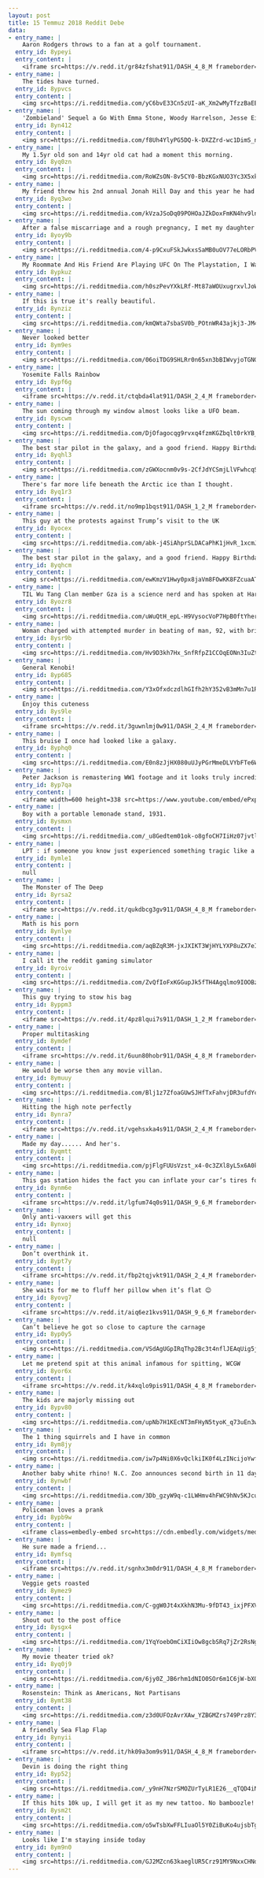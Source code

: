 ```yaml
---
layout: post
title: 15 Temmuz 2018 Reddit Debe
data:
- entry_name: |
    Aaron Rodgers throws to a fan at a golf tournament.
  entry_id: 8ypeyi
  entry_content: |
    <iframe src=https://v.redd.it/gr84zfshat911/DASH_4_8_M frameborder=0></iframe>
- entry_name: |
    The tides have turned.
  entry_id: 8ypvcs
  entry_content: |
    <img src=https://i.redditmedia.com/yC6bvE33Cn5zUI-aK_Xm2wMyTfzzBaEEJIOwWo5X9mM.jpg?s=6f7b2226ac617372c1b6d8078b0403a6 frameborder=0>
- entry_name: |
    'Zombieland' Sequel a Go With Emma Stone, Woody Harrelson, Jesse Eisenberg, Abigail Breslin
  entry_id: 8yn412
  entry_content: |
    <img src=https://i.redditmedia.com/f8Uh4YlyPG5DQ-k-DXZZrd-wc1DimS_nyEeSxgDJdxk.jpg?s=66d29554fd3cb74fa21fa666adda6f7b frameborder=0>
- entry_name: |
    My 1.5yr old son and 14yr old cat had a moment this morning.
  entry_id: 8yq0zn
  entry_content: |
    <img src=https://i.redditmedia.com/RoWZsON-8v5CY0-BbzKGxNUO3Yc3X5xkC0qJZ7jxWI8.jpg?s=8ad847b7c8ed8bef19e0bc0e0f627751 frameborder=0>
- entry_name: |
    My friend threw his 2nd annual Jonah Hill Day and this year he had quite the surprise.
  entry_id: 8yq3wo
  entry_content: |
    <img src=https://i.redditmedia.com/kVzaJSoDq09POHOaJZkDoxFmKN4hv9ln4bM3Tv6buZc.jpg?s=158755d2319e48cfefee563af673a978 frameborder=0>
- entry_name: |
    After a false miscarriage and a rough pregnancy, I met my daughter today guys.
  entry_id: 8yoy9b
  entry_content: |
    <img src=https://i.redditmedia.com/4-p9CxuFSkJwkxsSaMB0uOV77eLORbPVd86dx4DnqDE.jpg?s=7fff471658c58c0f8f10c2675d7aaa53 frameborder=0>
- entry_name: |
    My Roommate And His Friend Are Playing UFC On The Playstation, I Walk In At This Exact Moment. *Facepalm
  entry_id: 8ypkuz
  entry_content: |
    <img src=https://i.redditmedia.com/h0szPevYXkLRf-Mt87aWOUxugrxvlJoWdhZeKV8PLbg.jpg?s=955496c5e4e4eaa350aafca51a1a0abd frameborder=0>
- entry_name: |
    If this is true it's really beautiful.
  entry_id: 8ynziz
  entry_content: |
    <img src=https://i.redditmedia.com/kmQWta7sbaSV0b_POtnWR43ajkj3-JM4XfZ6kzNyUgo.png?s=6a04371768b6c8b98b1400e743a84ae0 frameborder=0>
- entry_name: |
    Never looked better
  entry_id: 8ym9es
  entry_content: |
    <img src=https://i.redditmedia.com/06oiTDG9SHLRr0n65xn3bBIWvyjoTGNGy_Wkd4Iwc-M.png?s=0aae263b2db741b8f2d1e5073b32c811 frameborder=0>
- entry_name: |
    Yosemite Falls Rainbow
  entry_id: 8ypf6g
  entry_content: |
    <iframe src=https://v.redd.it/ctqbda4lat911/DASH_2_4_M frameborder=0></iframe>
- entry_name: |
    The sun coming through my window almost looks like a UFO beam.
  entry_id: 8yscwm
  entry_content: |
    <img src=https://i.redditmedia.com/DjOfagocqg9rvxq4fzmKGZbqlt0rkYB_Iav3PJqzVNA.jpg?s=2d0b9dbc426563bba7ad2b0fe95adfb4 frameborder=0>
- entry_name: |
    The best star pilot in the galaxy, and a good friend. Happy Birthday Harrison!
  entry_id: 8yqhl3
  entry_content: |
    <img src=https://i.redditmedia.com/zGWXocnm0v9s-2CfJdYCSmjLlVFwhcqSbgk04DwH7cM.jpg?s=f346fa10b10e45891a019eafc3075192 frameborder=0>
- entry_name: |
    There's far more life beneath the Arctic ice than I thought.
  entry_id: 8yq1r3
  entry_content: |
    <iframe src=https://v.redd.it/no9mp1bqst911/DASH_1_2_M frameborder=0></iframe>
- entry_name: |
    This guy at the protests against Trump’s visit to the UK
  entry_id: 8yocex
  entry_content: |
    <img src=https://i.redditmedia.com/abk-j4SiAhprSLDACaPhK1jHvR_1xcmJz9PduCbkxhw.jpg?s=528912b9b37f44e4f719636cd83da026 frameborder=0>
- entry_name: |
    The best star pilot in the galaxy, and a good friend. Happy Birthday Harrison!
  entry_id: 8yqhcm
  entry_content: |
    <img src=https://i.redditmedia.com/ewKmzV1Hwy0px8jaVm8FOwKK8FZcuaAT-bqX_wFLUlQ.jpg?s=b0cf65c96a055d4edc5aaad4996c4c92 frameborder=0>
- entry_name: |
    TIL Wu Tang Clan member Gza is a science nerd and has spoken at Harvard and hosted a Physics lecture at MIT
  entry_id: 8yozr8
  entry_content: |
    <img src=https://i.redditmedia.com/uWuQtH_epL-H9VysocVoP7HpB0ftYhergPsgBxXAiHo.jpg?s=779f0da69f94ec420837d7fe12ef93ed frameborder=0>
- entry_name: |
    Woman charged with attempted murder in beating of man, 92, with brick
  entry_id: 8ysr9b
  entry_content: |
    <img src=https://i.redditmedia.com/Hv9D3kh7Hx_SnfRfpZ1CCOqEONn3IuZtK5Oi1aay_8I.jpg?s=fd7e2eeb45141e9937ca3e0baa4edcc1 frameborder=0>
- entry_name: |
    General Kenobi!
  entry_id: 8yp685
  entry_content: |
    <img src=https://i.redditmedia.com/Y3xOfxdczdlhGIfh2hY352vB3mMn7u1RTMkiI3VAa_I.jpg?s=d5c5355a4f4d5a5dc386990c0f2fbf57 frameborder=0>
- entry_name: |
    Enjoy this cuteness
  entry_id: 8ys9le
  entry_content: |
    <iframe src=https://v.redd.it/3guwnlmj0w911/DASH_2_4_M frameborder=0></iframe>
- entry_name: |
    This bruise I once had looked like a galaxy.
  entry_id: 8yphq0
  entry_content: |
    <img src=https://i.redditmedia.com/E0n8zJjHX080uUJyPGrMmeDLVYbFTe6WD-Jvw_FSYMU.jpg?s=ed33f775e3f53e3219aa01f8271b64a9 frameborder=0>
- entry_name: |
    Peter Jackson is remastering WW1 footage and it looks truly incredible.
  entry_id: 8yp7qa
  entry_content: |
    <iframe width=600 height=338 src=https://www.youtube.com/embed/ePxpbDmykD4?feature=oembed&enablejsapi=1 frameborder=0 allow=autoplay; encrypted-media allowfullscreen></iframe>
- entry_name: |
    Boy with a portable lemonade stand, 1931.
  entry_id: 8ysmxn
  entry_content: |
    <img src=https://i.redditmedia.com/_u8Gedtem01ok-o8gfoCH7IiHz07jvtl6lMmds4DVn4.jpg?s=a6c826edbbb36e72ed86d0f7d7e2f09f frameborder=0>
- entry_name: |
    LPT : if someone you know just experienced something tragic like a really bad breakup or losing someone close. Be sure to be there for them at the 3week mark, this is typicaly where everyone else gets back to their normal life, and then suddenly feel really lonely
  entry_id: 8ymle1
  entry_content: |
    null
- entry_name: |
    The Monster of The Deep
  entry_id: 8yrsa2
  entry_content: |
    <iframe src=https://v.redd.it/qukdbcg3gv911/DASH_4_8_M frameborder=0></iframe>
- entry_name: |
    Math is his porn
  entry_id: 8ynlye
  entry_content: |
    <img src=https://i.redditmedia.com/aqBZqR3M-jxJXIKT3WjHYLYXP8uZX7eID1IjQjperbE.png?s=52003a5ed737955324fd1cf82a503d03 frameborder=0>
- entry_name: |
    I call it the reddit gaming simulator
  entry_id: 8yroiv
  entry_content: |
    <img src=https://i.redditmedia.com/ZvQfIoFxKGGupJk5fTH4Agqlmo9IOOBzZ2u-XLLQXZw.gif?fm=jpg&s=d16bad6ec3932a375208521eebf1dbb4 frameborder=0>
- entry_name: |
    This guy trying to stow his bag
  entry_id: 8yppm3
  entry_content: |
    <iframe src=https://v.redd.it/4pz8lqui7s911/DASH_1_2_M frameborder=0></iframe>
- entry_name: |
    Proper multitasking
  entry_id: 8ymdef
  entry_content: |
    <iframe src=https://v.redd.it/6uun80hobr911/DASH_4_8_M frameborder=0></iframe>
- entry_name: |
    He would be worse then any movie villan.
  entry_id: 8ymuuy
  entry_content: |
    <img src=https://i.redditmedia.com/Blj1z7ZfoaGUwSJHfTxFahvjDR3ufdYcHch3ohApmhs.jpg?s=e6da86874a314ced74c0d4bdc37a8bab frameborder=0>
- entry_name: |
    Hitting the high note perfectly
  entry_id: 8ynra7
  entry_content: |
    <iframe src=https://v.redd.it/vgehsxka4s911/DASH_2_4_M frameborder=0></iframe>
- entry_name: |
    Made my day...... And her's.
  entry_id: 8yqmtt
  entry_content: |
    <img src=https://i.redditmedia.com/pjFlgFUUsVzst_x4-0c3ZXl8yL5x6A0kWmec5tivAMg.jpg?s=c169c7a493680f639eea031d0f3fa5a3 frameborder=0>
- entry_name: |
    This gas station hides the fact you can inflate your car’s tires for practically free behind two separate payment options
  entry_id: 8ynm6e
  entry_content: |
    <iframe src=https://v.redd.it/lgfum74q0s911/DASH_9_6_M frameborder=0></iframe>
- entry_name: |
    Only anti-vaxxers will get this
  entry_id: 8ynxoj
  entry_content: |
    null
- entry_name: |
    Don’t overthink it.
  entry_id: 8ypt7y
  entry_content: |
    <iframe src=https://v.redd.it/fbp2tqjvkt911/DASH_2_4_M frameborder=0></iframe>
- entry_name: |
    She waits for me to fluff her pillow when it’s flat 😊
  entry_id: 8yovg7
  entry_content: |
    <iframe src=https://v.redd.it/aiq6ez1kvs911/DASH_9_6_M frameborder=0></iframe>
- entry_name: |
    Can’t believe he got so close to capture the carnage
  entry_id: 8yp0y5
  entry_content: |
    <img src=https://i.redditmedia.com/VSdAgUGpIRqThp2Bc3t4nflJEAqUig5jekurwxFiBfQ.jpg?s=2d5847efc573e0ad7ffb7f797f9493f7 frameborder=0>
- entry_name: |
    Let me pretend spit at this animal infamous for spitting, WCGW
  entry_id: 8yor6x
  entry_content: |
    <iframe src=https://v.redd.it/k4xqlo9pis911/DASH_4_8_M frameborder=0></iframe>
- entry_name: |
    The kids are majorly missing out
  entry_id: 8ypv80
  entry_content: |
    <img src=https://i.redditmedia.com/upNb7H1KEcNT3mFHyN5tyoK_q73uEn3woPuqspOE33Y.jpg?s=195d479f8173fe8fe5d5989daa196250 frameborder=0>
- entry_name: |
    The 1 thing squirrels and I have in common
  entry_id: 8ym8jy
  entry_content: |
    <img src=https://i.redditmedia.com/iw7p4Ni0X6vQclkiIK0f4LzINcijoYwfA5VGi3YpvgA.jpg?s=ad062f068249400a8b79645f8e48f863 frameborder=0>
- entry_name: |
    Another baby white rhino! N.C. Zoo announces second birth in 11 days
  entry_id: 8ynwbf
  entry_content: |
    <img src=https://i.redditmedia.com/3Db_gzyW9q-c1LWHmv4hFWC9hNv5KJcu9t2-_ykcgXw.jpg?s=45ffc8d26824b2d93c637b9d6a48a26c frameborder=0>
- entry_name: |
    Policeman loves a prank
  entry_id: 8ypb9w
  entry_content: |
    <iframe class=embedly-embed src=https://cdn.embedly.com/widgets/media.html?src=https%3A%2F%2Fgfycat.com%2Fifr%2FFortunateElectricAfricanrockpython&url=https%3A%2F%2Fgfycat.com%2FFortunateElectricAfricanrockpython&image=https%3A%2F%2Fthumbs.gfycat.com%2FFortunateElectricAfricanrockpython-size_restricted.gif&key=522baf40bd3911e08d854040d3dc5c07&type=text%2Fhtml&schema=gfycat width=600 height=338 scrolling=no frameborder=0 allow=autoplay; fullscreen allowfullscreen=true></iframe>
- entry_name: |
    He sure made a friend...
  entry_id: 8ymfsq
  entry_content: |
    <iframe src=https://v.redd.it/sgnhx3m0dr911/DASH_4_8_M frameborder=0></iframe>
- entry_name: |
    Veggie gets roasted
  entry_id: 8ymez9
  entry_content: |
    <img src=https://i.redditmedia.com/C-ggW0Jt4xXkhN3Mu-9fDT43_ixjPFXVyd7eSMIjhxw.jpg?s=b9d99b40cfab6bfeff8f791784a90fd4 frameborder=0>
- entry_name: |
    Shout out to the post office
  entry_id: 8ysgx4
  entry_content: |
    <img src=https://i.redditmedia.com/1YqYoebOmCiXIiOw8gcbSRq7jZr2RsNgWnD8JWd5YEw.jpg?s=8ee8cf222e10dc875a6ac968511a67c4 frameborder=0>
- entry_name: |
    My movie theater tried ok?
  entry_id: 8yq0j9
  entry_content: |
    <img src=https://i.redditmedia.com/6jy0Z_JB6rhm1dNIO0SOr6m1C6jW-bXO--Mvk8VT55o.jpg?s=2914e7cc284fd78af07f2540766affa6 frameborder=0>
- entry_name: |
    Rosenstein: Think as Americans, Not Partisans
  entry_id: 8ymt38
  entry_content: |
    <img src=https://i.redditmedia.com/z3d0UFOzAvrXAw_YZBGMZrs749Prz8Y3hddVtdhzFZ4.jpg?s=c68080cf854211f04be6c9f5b096ea2a frameborder=0>
- entry_name: |
    A friendly Sea Flap Flap
  entry_id: 8ynyii
  entry_content: |
    <iframe src=https://v.redd.it/hk09a3om9s911/DASH_4_8_M frameborder=0></iframe>
- entry_name: |
    Devin is doing the right thing
  entry_id: 8yp52j
  entry_content: |
    <img src=https://i.redditmedia.com/_y9nH7NzrSMOZUrTyLR1E26__qTQD4iNiHuVKQnC3iM.jpg?s=e0338aa6426f8cdbfe121d28f2973e25 frameborder=0>
- entry_name: |
    If this hits 10k up, I will get it as my new tattoo. No bamboozle!
  entry_id: 8ysm2t
  entry_content: |
    <img src=https://i.redditmedia.com/o5wTsbXwFFLIuaOl5Y0ZiBuKo4ujsbTgKgEzh0E1NsA.jpg?s=5c9debffaf6dd253d355b4339b1ad2cf frameborder=0>
- entry_name: |
    Looks like I'm staying inside today
  entry_id: 8ym9n0
  entry_content: |
    <img src=https://i.redditmedia.com/GJ2MZcn63kaeglUR5Crz91MY9NxxCHNdLW_S6nLew2A.jpg?s=f5187e5e7dc010f6da31854dd880f70b frameborder=0>
---
```


